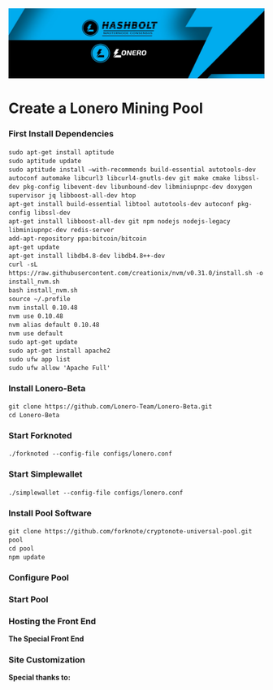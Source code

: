 <img src="https://raw.githubusercontent.com/Mentors4EDU/Images/master/banner.png">

# Create a Lonero Mining Pool

### First Install Dependencies
``sudo apt-get install aptitude``\
``sudo aptitude update``\
``sudo aptitude install –with-recommends build-essential autotools-dev autoconf automake libcurl3 libcurl4-gnutls-dev git make cmake libssl-dev pkg-config libevent-dev libunbound-dev libminiupnpc-dev doxygen supervisor jq libboost-all-dev htop``\
``apt-get install build-essential libtool autotools-dev autoconf pkg-config libssl-dev``\
``apt-get install libboost-all-dev git npm nodejs nodejs-legacy libminiupnpc-dev redis-server``\
``add-apt-repository ppa:bitcoin/bitcoin``\
``apt-get update``\
``apt-get install libdb4.8-dev libdb4.8++-dev``\
``curl -sL https://raw.githubusercontent.com/creationix/nvm/v0.31.0/install.sh -o install_nvm.sh``\
``bash install_nvm.sh``\
``source ~/.profile``\
``nvm install 0.10.48``\
``nvm use 0.10.48``\
``nvm alias default 0.10.48``\
``nvm use default``\
``sudo apt-get update``\
``sudo apt-get install apache2``\
``sudo ufw app list``\
``sudo ufw allow 'Apache Full'``

### Install Lonero-Beta
``git clone https://github.com/Lonero-Team/Lonero-Beta.git``\
``cd Lonero-Beta``

### Start Forknoted
``./forknoted --config-file configs/lonero.conf``

### Start Simplewallet
``./simplewallet --config-file configs/lonero.conf``

### Install Pool Software
``git clone https://github.com/forknote/cryptonote-universal-pool.git pool``\
``cd pool``\
``npm update``

### Configure Pool

### Start Pool

### Hosting the Front End
**The Special Front End**

### Site Customization

**Special thanks to:**
